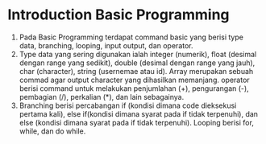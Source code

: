 # Introduction Basic Programming

1. Pada Basic Programming terdapat command basic yang berisi type data, branching, looping, input output, dan operator. 
2. Type data yang sering digunakan ialah integer (numerik), float (desimal dengan range yang sedikit), double (desimal dengan range yang jauh), char (character), string (usernemae atau id). Array merupakan sebuah commad agar output character yang dihasilkan  memanjang. operator berisi command untuk melakukan penjumlahan (+), pengurangan (-), pembagian (/), perkalian (*), dan lain sebagainya. 
3. Branching berisi percabangan if (kondisi dimana code dieksekusi pertama kali), else if(kondisi dimana syarat pada if tidak terpenuhi), dan else (kondisi dimana syarat pada if tidak terpenuhi). Looping berisi for, while, dan do while.  